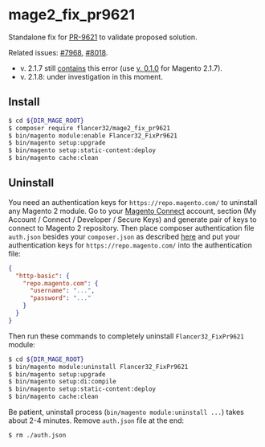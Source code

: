 # mage2_fix_pr9621

Standalone fix for [PR-9621](https://github.com/magento/magento2/pull/9621) to validate proposed solution.

Related issues: [#7968](https://github.com/magento/magento2/issues/7968), [#8018](https://github.com/magento/magento2/issues/8018).

* v. 2.1.7 still [contains](https://github.com/magento/magento2/blob/2.1.7/lib/internal/Magento/Framework/DB/Query/BatchIterator.php#L156) this error (use [v. 0.1.0](https://github.com/flancer32/mage2_fix_pr9621/releases/tag/0.1.0) for Magento 2.1.7).
* v. 2.1.8: under investigation in this moment.

## Install


```bash
$ cd ${DIR_MAGE_ROOT}
$ composer require flancer32/mage2_fix_pr9621
$ bin/magento module:enable Flancer32_FixPr9621
$ bin/magento setup:upgrade
$ bin/magento setup:static-content:deploy
$ bin/magento cache:clean
```

## Uninstall

You need an authentication keys for `https://repo.magento.com/` to uninstall any Magento 2 module. Go to your [Magento Connect](https://www.magentocommerce.com/magento-connect/customer/account/) account, section (My Account / Connect / Developer / Secure Keys) and generate pair of keys to connect to Magento 2 repository. Then place composer authentication file `auth.json` besides your `composer.json` as described [here](https://getcomposer.org/doc/articles/http-basic-authentication.md) and put your authentication keys for `https://repo.magento.com/` into the authentication file:
```json
{
  "http-basic": {
    "repo.magento.com": {
      "username": "...",
      "password": "..."
    }
  }
}
```

Then run these commands to completely uninstall `Flancer32_FixPr9621` module: 
```bash
$ cd ${DIR_MAGE_ROOT}   
$ bin/magento module:uninstall Flancer32_FixPr9621
$ bin/magento setup:upgrade
$ bin/magento setup:di:compile
$ bin/magento setup:static-content:deploy
$ bin/magento cache:clean
```

Be patient, uninstall process (`bin/magento module:uninstall ...`) takes about 2-4 minutes. Remove `auth.json` file at the end:

 ```bash
$ rm ./auth.json
```
